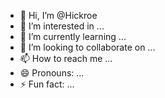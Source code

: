 - 👋 Hi, I’m @Hickroe
- 👀 I’m interested in ...
- 🌱 I’m currently learning ...
- 💞️ I’m looking to collaborate on ...
- 📫 How to reach me ...
- 😄 Pronouns: ...
- ⚡ Fun fact: ...

<!---
Hickroe/Hickroe is a ✨ special ✨ repository because its `README.md` (this file) appears on your GitHub profile.
You can click the Preview link to take a look at your changes.
--->
